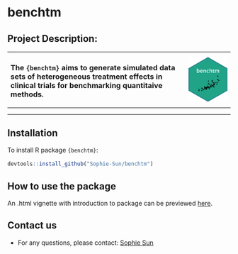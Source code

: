 
<!-- README.md is generated from README.Rmd. Please edit that file -->

# benchtm

## Project Description:

<table>
<colgroup>
<col width="79%" />
<col width="20%" />
</colgroup>
<tr>
<td align="left">
<h3>
The <code>{benchtm}</code> aims to generate simulated data sets of
heterogeneous treatment effects in clinical trials for benchmarking
quantitaive methods.
</h3>
</td>
<td align="center">
<img src='man/figures/logo.png' align="right" />
</td>
</tr>
</table>
<hr />
<!-- badges: start -->
<!-- badges: end -->

## Installation

To install R package `{benchtm}`:

``` r
devtools::install_github("Sophie-Sun/benchtm")
```

## How to use the package

An .html vignette with introduction to package can be previewed
[here](https://htmlpreview.github.io/?https://raw.githubusercontent.com/Sophie-Sun/benchtm/master/docs/articles/index.html).

## Contact us

-   For any questions, please contact: [Sophie
    Sun](mailto:sophie.sun@novartis.com)
